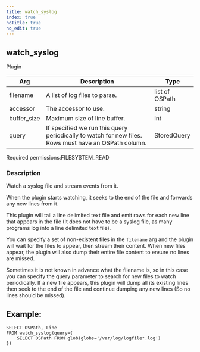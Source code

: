 ```yaml
---
title: watch_syslog
index: true
noTitle: true
no_edit: true
---
```




<div class="vql_item"></div>


## watch_syslog
<span class='vql_type label label-warning pull-right page-header'>Plugin</span>



<div class="vqlargs"></div>

Arg | Description | Type
----|-------------|-----
filename|A list of log files to parse.|list of OSPath
accessor|The accessor to use.|string
buffer_size|Maximum size of line buffer.|int
query|If specified we run this query periodically to watch for new files. Rows must have an OSPath column.|StoredQuery

<span class="permission_list vql_type">Required permissions:</span><span class="permission_list linkcolour label label-important">FILESYSTEM_READ</span>

### Description

Watch a syslog file and stream events from it.

When the plugin starts watching, it seeks to the end of the file
and forwards any new lines from it.

This plugin will tail a line delimited text file and emit rows for
each new line that appears in the file (It does not have to be a
syslog file, as many programs log into a line delimited text
file).

You can specify a set of non-existent files in the `filename` arg
and the plugin will wait for the files to appear, then stream
their content. When new files appear, the plugin will also dump
their entire file content to ensure no lines are missed.

Sometimes it is not known in advance what the filename is, so in
this case you can specify the query parameter to search for new
files to watch periodically. If a new file appears, this plugin
will dump all its existing lines then seek to the end of the file
and continue dumping any new lines (So no lines should be missed).

## Example:

```vql
SELECT OSPath, Line
FROM watch_syslog(query={
    SELECT OSPath FROM glob(globs='/var/log/logfile*.log')
})
```


